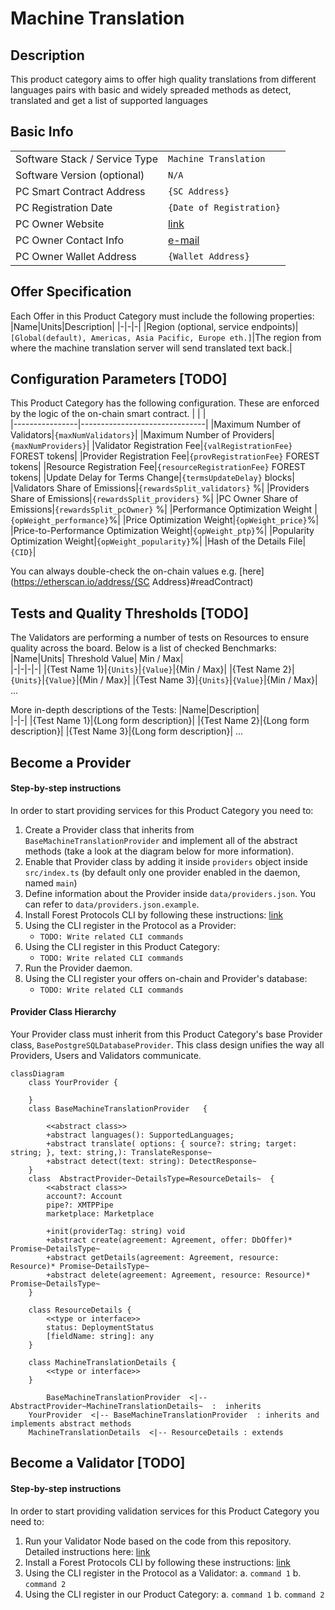 # Machine Translation

## Description

This product category aims to offer high quality translations from different languages pairs with basic and widely spreaded methods as detect, translated and get a list of supported languages

## Basic Info

|                               |                                   |
| ----------------------------- | --------------------------------- |
| Software Stack / Service Type | `Machine Translation`             |
| Software Version (optional)   | `N/A`                             |
| PC Smart Contract Address     | `{SC Address}`                    |
| PC Registration Date          | `{Date of Registration}`          |
| PC Owner Website              | [link](https://{domain}/)         |
| PC Owner Contact Info         | [e-mail](mailto:owner@domain.com) |
| PC Owner Wallet Address       | `{Wallet Address}`                |

## Offer Specification

Each Offer in this Product Category must include the following properties:
|Name|Units|Description|
|-|-|-|
|Region (optional, service endpoints)|`[Global(default), Americas, Asia Pacific, Europe eth.]`|The region from where the machine translation server will send translated text back.|

## Configuration Parameters [TODO]

This Product Category has the following configuration. These are enforced by the logic of the on-chain smart contract.
| | |  
|----------------|-------------------------------|
|Maximum Number of Validators|`{maxNumValidators}`|
|Maximum Number of Providers|`{maxNumProviders}`|
|Validator Registration Fee|`{valRegistrationFee}` FOREST tokens|
|Provider Registration Fee|`{provRegistrationFee}` FOREST tokens|
|Resource Registration Fee|`{resourceRegistrationFee}` FOREST tokens|
|Update Delay for Terms Change|`{termsUpdateDelay}` blocks|
|Validators Share of Emissions|`{rewardsSplit_validators}` %|
|Providers Share of Emissions|`{rewardsSplit_providers}` %|
|PC Owner Share of Emissions|`{rewardsSplit_pcOwner}` %|
|Performance Optimization Weight |`{opWeight_performance}`%|
|Price Optimization Weight|`{opWeight_price}`%|
|Price-to-Performance Optimization Weight|`{opWeight_ptp}`%|
|Popularity Optimization Weight|`{opWeight_popularity}`%|
|Hash of the Details File|`{CID}`|

You can always double-check the on-chain values e.g. [here](https://etherscan.io/address/{SC Address}#readContract)

## Tests and Quality Thresholds [TODO]

The Validators are performing a number of tests on Resources to ensure quality across the board. Below is a list of checked Benchmarks:
|Name|Units| Threshold Value| Min / Max|  
|-|-|-|-|
|{Test Name 1}|`{Units}`|`{Value}`|{Min / Max}|
|{Test Name 2}|`{Units}`|`{Value}`|{Min / Max}|
|{Test Name 3}|`{Units}`|`{Value}`|{Min / Max}|
...

More in-depth descriptions of the Tests:
|Name|Description|  
|-|-|
|{Test Name 1}|{Long form description}|
|{Test Name 2}|{Long form description}|
|{Test Name 3}|{Long form description}|
...

## Become a Provider

#### Step-by-step instructions

In order to start providing services for this Product Category you need to:

1. Create a Provider class that inherits from `BaseMachineTranslationProvider` and implement all of the abstract methods (take a look at the diagram below for more information).
2. Enable that Provider class by adding it inside `providers` object inside `src/index.ts` (by default only one provider enabled in the daemon, named `main`)
3. Define information about the Provider inside `data/providers.json`. You can refer to `data/providers.json.example`.
4. Install Forest Protocols CLI by following these instructions: [link](https://github.com/forest-protocols/cli....)
5. Using the CLI register in the Protocol as a Provider:
   - `TODO: Write related CLI commands`
6. Using the CLI register in this Product Category:
   - `TODO: Write related CLI commands`
7. Run the Provider daemon.
8. Using the CLI register your offers on-chain and Provider's database:
   - `TODO: Write related CLI commands`

#### Provider Class Hierarchy

Your Provider class must inherit from this Product Category's base Provider class, `BasePostgreSQLDatabaseProvider`. This class design unifies the way all Providers, Users and Validators communicate.

```mermaid
classDiagram
	class YourProvider {

	}
	class BaseMachineTranslationProvider   {

        <<abstract class>>
        +abstract languages(): SupportedLanguages;
        +abstract translate( options: { source?: string; target: string; }, text: string,): TranslateResponse~
        +abstract detect(text: string): DetectResponse~
	}
	class  AbstractProvider~DetailsType=ResourceDetails~  {
		<<abstract class>>
		account?: Account
		pipe?: XMTPPipe
		marketplace: Marketplace

		+init(providerTag: string) void
		+abstract create(agreement: Agreement, offer: DbOffer)* Promise~DetailsType~
		+abstract getDetails(agreement: Agreement, resource: Resource)* Promise~DetailsType~
		+abstract delete(agreement: Agreement, resource: Resource)* Promise~DetailsType~
	}

	class ResourceDetails {
		<<type or interface>>
		status: DeploymentStatus
		[fieldName: string]: any
	}

	class MachineTranslationDetails {
		<<type or interface>>
	}

		BaseMachineTranslationProvider  <|--  AbstractProvider~MachineTranslationDetails~  :  inherits
	YourProvider  <|-- BaseMachineTranslationProvider  : inherits and implements abstract methods
	MachineTranslationDetails  <|-- ResourceDetails : extends
```

## Become a Validator [TODO]

#### Step-by-step instructions

In order to start providing validation services for this Product Category you need to:

1. Run your Validator Node based on the code from this repository. Detailed instructions here: [link](https://github.com/this_repo/validator/README.md)
2. Install a Forest Protocols CLI by following these instructions: [link](https://github.com/forest-protocols/cli....)
3. Using the CLI register in the Protocol as a Validator:
   a. `command 1`
   b. `command 2`
4. Using the CLI register in our Product Category:
   a. `command 1`
   b. `command 2`
